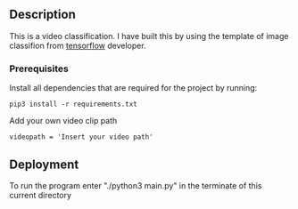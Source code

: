 ## Description

This is a video classification. I have built this by using the template of image classifion from <a href="https://github.com/tensorflow/tensorflow/tree/master/tensorflow/examples/label_image">tensorflow</a> developer.

### Prerequisites

Install all dependencies that are required for the project by running:

```
pip3 install -r requirements.txt
```

Add your own video clip path

```
videopath = 'Insert your video path'
```

## Deployment

To run the program enter "./python3 main.py" in the terminate of this current directory
